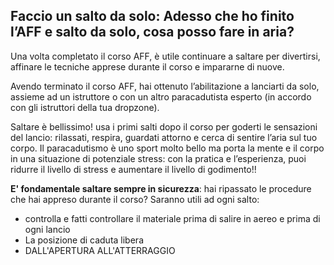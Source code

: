 ## Faccio un salto da solo: Adesso che ho finito l’AFF e salto da solo, cosa posso fare in aria?

Una volta completato il corso AFF, è utile continuare a saltare per divertirsi, affinare le tecniche apprese durante il corso e impararne di nuove.

Avendo terminato il corso AFF, hai ottenuto l’abilitazione a lanciarti da solo, assieme ad un istruttore o con un altro paracadutista esperto (in accordo con gli istruttori della tua dropzone).

Saltare è bellissimo! usa i primi salti dopo il corso per goderti le sensazioni del lancio: rilassati, respira, guardati attorno e cerca di sentire l’aria sul tuo corpo. Il paracadutismo è uno sport molto bello ma porta la mente e il corpo in una situazione di potenziale stress: con la pratica e l’esperienza, puoi ridurre il livello di stress e aumentare il livello di godimento!!

**E' fondamentale saltare sempre in sicurezza**: hai ripassato le procedure che hai appreso durante il corso? Saranno utili ad ogni salto:

- controlla e fatti controllare il materiale prima di salire in aereo e prima di ogni lancio
- La posizione di caduta libera
- DALL'APERTURA ALL'ATTERRAGGIO